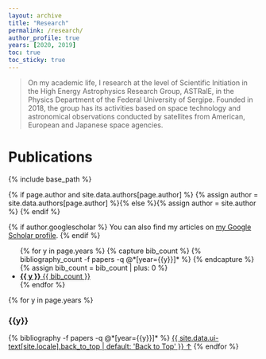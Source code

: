 ```yaml
---
layout: archive
title: "Research"
permalink: /research/
author_profile: true
years: [2020, 2019]
toc: true
toc_sticky: true
---
```


> On my academic life, I research at the level of Scientific Initiation in the High Energy Astrophysics Research Group, ASTRalE, in the Physics Department of the Federal University of Sergipe. Founded in 2018, the group has its activities based on space technology and astronomical observations conducted by satellites from American, European and Japanese space agencies.

# Publications

{% include base_path %}

{% if page.author and site.data.authors[page.author] %}
  {% assign author = site.data.authors[page.author] %}{% else %}{% assign author = site.author %}
{% endif %}

{% if author.googlescholar %}
  You can also find my articles on <a href="{{author.googlescholar}}">my Google Scholar profile</a>.
{% endif %}

<ul class="taxonomy__index">
  {% for y in page.years %}
    {% capture bib_count %} {% bibliography_count -f papers -q @*[year={{y}}]* %} {% endcapture %}
    <!-- convert to number  -->
    {% assign bib_count = bib_count | plus: 0 %}
    <li>
      <a href="#{{ y }}">
        <strong>{{ y }}</strong> <span class="taxonomy__count">{{ bib_count }}</span>
      </a>
    </li>
  {% endfor %}
</ul>

{% for y in page.years %}
  <h3  id="{{y}}" class="pubyear">{{y}}</h3>
  {% bibliography -f papers -q @*[year={{y}}]* %}
  <a href="#page-title" class="back-to-top">{{ site.data.ui-text[site.locale].back_to_top | default: 'Back to Top' }} &uarr;</a>
{% endfor %}

